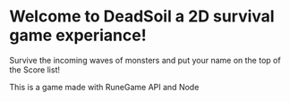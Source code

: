 <h1>Welcome to DeadSoil a 2D survival game experiance!</h1>
<p>Survive the incoming waves of monsters and put your name on the top of the Score list!</p>
<p>This is a game made with RuneGame API and Node</p>

